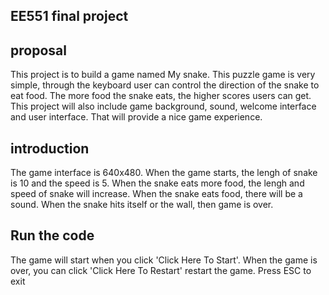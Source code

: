 ## EE551 final project

## proposal

This project is to build a game named My snake. This puzzle game is very simple, through the keyboard user can control the direction of the snake to eat food. The more food the snake eats, the higher scores users can get. This project will also include game background, sound, welcome interface and  user interface. That will provide a nice game experience. 

## introduction

The game interface is 640x480.
When the game starts, the lengh of snake is 10 and the speed is 5. 
When the snake eats more food, the lengh and speed of snake will increase.
When the snake eats food, there will be a sound.
When the snake hits itself or the wall, then game is over. 

## Run the code

The game will start when you click 'Click Here To Start'.
When the game is over, you can click 'Click Here To Restart' restart the game.
Press ESC to exit
